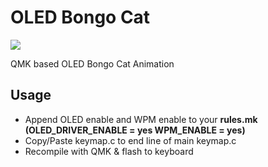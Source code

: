 # OLED Bongo Cat

![](http://s6.uplod.ir/i/01025/6a9jwtch0kvb.gif )

QMK based OLED Bongo Cat Animation



## Usage
- Append OLED enable and WPM enable to your **rules.mk** **(OLED_DRIVER_ENABLE = yes WPM_ENABLE = yes)**
- Copy/Paste keymap.c to end line of main keymap.c
- Recompile with QMK & flash to keyboard
